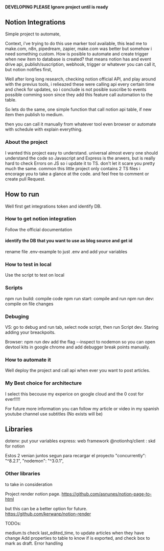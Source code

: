 ####  DEVELOPING PLEASE Ignore project until is ready 


## Notion Integrations 


Simple project to automate,

Context, i've trying to do this use marker tool available, this lead me to make.com, n8n, pipedream, zapier, make.com was better but somehow i need something custom.
How is posible to automate and create trigger when new item to database is created? that means notion has and event drive api, 
publish/suscription, webhook, trigger or whatever you can call it, but notion notifies first, 

Well after long long research, checking notion official API, and play around with the previus tools, i relieazed these were calling api every certain time and check for updates, so  i conclude is not posible suscribe to events possible comming soon since they add this feature call automation to the table. 

So lets do the same, 
one simple function that call notion api table, if new item then publish to medium. 

then you can call it manually from whatever tool even browser or automate with schedule with explain everything. 


### About the project 

I wanted this project easy to understand. universal almost every one should understand the code 
so Javascript and Express is the anwers, but is really hard to check Errors on JS so i update it to TS. 
don't let it scare you pretty much the same. common this little project only contains 2 TS files i encorage you to take a glance at the code. and feel free to comment or create pull Request. 


## How to run 
Well first get integrations token and identify DB.
### How to get notion integration
Follow the official documentation

#### identify the DB that you want to use as blog source and get id

rename file .env-example to just .env and add your variables

### How to test in local 
Use the script to test on local 

### Scripts

npm run build: compile code 
npm run start: compile and run
npm run dev: compile on file changes


### Debuging 
VS: go to debug and run tab, select node script, then run Script dev. 
Staring adding your breackpoits.

Browser: npm run dev add the flag --inspect to nodemon so you can open devtool kits in google chrome and add debugger break points manually.


### How to automate it 

Well deploy the project and call api when ever you want to post articles.


### My Best choice for architecture
I select this becouse my experice on google cloud and the 0 cost for ever!!!!!

For future
more information you can follow my  article or video in my spanish youtube channel use subtitles (No exists will be)




## Libraries

dotenv: put your variables
express: web framework
@notionhq/client : skd for notion

Estos 2 venian juntos segun para recargar el proyecto
"concurrently": "^8.2.1",
"nodemon": "^3.0.1",

### Other libraries 

to take in consideration 

Project render notion page. 
https://github.com/asnunes/notion-page-to-html

but this can be a better option for future. 
https://github.com/kerwanp/notion-render


TODOs:

medium.ts check last_edited_time, to update articles when they have change
Add properties to table to know if is exported, and check box to mark as draft. 
Error handling
